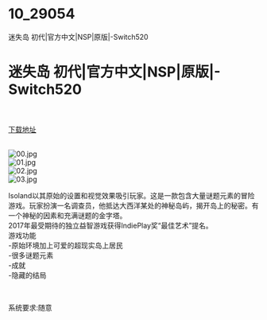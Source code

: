 # 10_29054
迷失岛 初代|官方中文|NSP|原版|-Switch520
# 迷失岛 初代|官方中文|NSP|原版|-Switch520
 <br/></br>
[下载地址](https://www.switch520.cc/article/29054 "下载地址")
<br/></br>

<p><img title="00.jpg" src="https://www.switch520.cc/muke_img/2022_04_02_b0cf0fa94e620.jpg" alt="00.jpg"><br>
<img title="01.jpg" src="https://www.switch520.cc/muke_img/2022_04_02_eea481ee03bc1.jpg" alt="01.jpg"><br>
<img title="02.jpg" src="https://www.switch520.cc/muke_img/2022_04_02_ba15c889d9d41.jpg" alt="02.jpg"><br>
<img title="03.jpg" src="https://www.switch520.cc/muke_img/2022_04_02_b56614d89137c.jpg" alt="03.jpg"></p>
<p>Isoland以其原始的设置和视觉效果吸引玩家。这是一款包含大量谜题元素的冒险游戏。玩家扮演一名调查员，他抵达大西洋某处的神秘岛屿，揭开岛上的秘密。有一个神秘的因素和充满谜题的金字塔。<br>
2017年最受期待的独立益智游戏获得IndiePlay奖“最佳艺术”提名。<br>
游戏功能<br>
-原始环境加上可爱的超现实岛上居民<br>
-很多谜题元素<br>
-成就<br>
-隐藏的结局</p>
<p>&nbsp;</p>
<p>系统要求:随意</p>



<p>&nbsp;</p>
